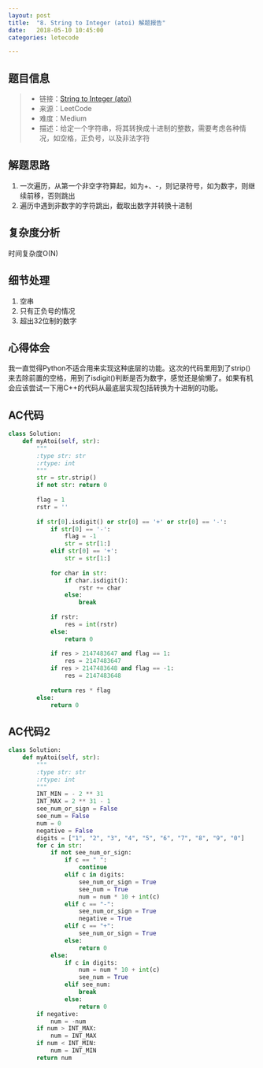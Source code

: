 ```yaml
---
layout: post
title:  "8. String to Integer (atoi) 解题报告"
date:   2018-05-10 10:45:00
categories: letecode

---
```



## 题目信息

> * 链接：[String to Integer (atoi)](https://leetcode.com/problems/string-to-integer-atoi/description/)
> * 来源：LeetCode
> * 难度：Medium
> * 描述：给定一个字符串，将其转换成十进制的整数，需要考虑各种情况，如空格，正负号，以及非法字符


## 解题思路
1. 一次遍历，从第一个非空字符算起，如为+、-，则记录符号，如为数字，则继续前移，否则跳出
2. 遍历中遇到非数字的字符跳出，截取出数字并转换十进制

## 复杂度分析
时间复杂度O(N)

## 细节处理
1. 空串
2. 只有正负号的情况
3. 超出32位制的数字

## 心得体会
我一直觉得Python不适合用来实现这种底层的功能。这次的代码里用到了strip()来去除前置的空格，用到了isdigit()判断是否为数字，感觉还是偷懒了。如果有机会应该尝试一下用C++的代码从最底层实现包括转换为十进制的功能。


## AC代码

``` python
class Solution:
    def myAtoi(self, str):
        """
        :type str: str
        :rtype: int
        """       
        str = str.strip()
        if not str: return 0
        
        flag = 1
        rstr = ''
        
        if str[0].isdigit() or str[0] == '+' or str[0] == '-':
            if str[0] == '-':
                flag = -1
                str = str[1:]
            elif str[0] == '+':
                str = str[1:]
            
            for char in str:
                if char.isdigit():
                    rstr += char
                else:
                    break
            
            if rstr:
                res = int(rstr) 
            else:
                return 0
            
            if res > 2147483647 and flag == 1:
                res = 2147483647
            if res > 2147483648 and flag == -1:
                res = 2147483648
            
            return res * flag
        else:
            return 0
```

## AC代码2

``` python
class Solution:
    def myAtoi(self, str):
        """
        :type str: str
        :rtype: int
        """
        INT_MIN = - 2 ** 31
        INT_MAX = 2 ** 31 - 1
        see_num_or_sign = False
        see_num = False
        num = 0
        negative = False
        digits = ["1", "2", "3", "4", "5", "6", "7", "8", "9", "0"]
        for c in str:
            if not see_num_or_sign:
                if c == " ":
                    continue
                elif c in digits:
                    see_num_or_sign = True
                    see_num = True
                    num = num * 10 + int(c)
                elif c == "-":
                    see_num_or_sign = True
                    negative = True
                elif c == "+":
                    see_num_or_sign = True
                else:
                    return 0
            else:
                if c in digits:
                    num = num * 10 + int(c)
                    see_num = True
                elif see_num:
                    break
                else:
                    return 0
        if negative:
            num = -num
        if num > INT_MAX:
            num = INT_MAX
        if num < INT_MIN:
            num = INT_MIN
        return num
```


[jekyll-docs]: https://jekyllrb.com/docs/home
[jekyll-gh]:   https://github.com/jekyll/jekyll
[jekyll-talk]: https://talk.jekyllrb.com/

